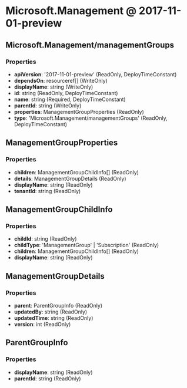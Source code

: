 # Microsoft.Management @ 2017-11-01-preview

## Microsoft.Management/managementGroups
### Properties
* **apiVersion**: '2017-11-01-preview' (ReadOnly, DeployTimeConstant)
* **dependsOn**: resourceref[] (WriteOnly)
* **displayName**: string (WriteOnly)
* **id**: string (ReadOnly, DeployTimeConstant)
* **name**: string (Required, DeployTimeConstant)
* **parentId**: string (WriteOnly)
* **properties**: ManagementGroupProperties (ReadOnly)
* **type**: 'Microsoft.Management/managementGroups' (ReadOnly, DeployTimeConstant)

## ManagementGroupProperties
### Properties
* **children**: ManagementGroupChildInfo[] (ReadOnly)
* **details**: ManagementGroupDetails (ReadOnly)
* **displayName**: string (ReadOnly)
* **tenantId**: string (ReadOnly)

## ManagementGroupChildInfo
### Properties
* **childId**: string (ReadOnly)
* **childType**: 'ManagementGroup' | 'Subscription' (ReadOnly)
* **children**: ManagementGroupChildInfo[] (ReadOnly)
* **displayName**: string (ReadOnly)

## ManagementGroupDetails
### Properties
* **parent**: ParentGroupInfo (ReadOnly)
* **updatedBy**: string (ReadOnly)
* **updatedTime**: string (ReadOnly)
* **version**: int (ReadOnly)

## ParentGroupInfo
### Properties
* **displayName**: string (ReadOnly)
* **parentId**: string (ReadOnly)

